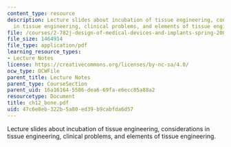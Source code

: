 ```yaml
---
content_type: resource
description: Lecture slides about incubation of tissue engineering, considerations
  in tissue engineering, clinical problems, and elements of tissue engineering.
file: /courses/2-782j-design-of-medical-devices-and-implants-spring-2006/47c6e8eb322b5a80ed39b9cabfda6d57_ch12_bone.pdf
file_size: 1464914
file_type: application/pdf
learning_resource_types:
- Lecture Notes
license: https://creativecommons.org/licenses/by-nc-sa/4.0/
ocw_type: OCWFile
parent_title: Lecture Notes
parent_type: CourseSection
parent_uid: 16a16164-5586-dea6-69fa-e6ecc85a88a2
resourcetype: Document
title: ch12_bone.pdf
uid: 47c6e8eb-322b-5a80-ed39-b9cabfda6d57
---
```

Lecture slides about incubation of tissue engineering, considerations in tissue engineering, clinical problems, and elements of tissue engineering.